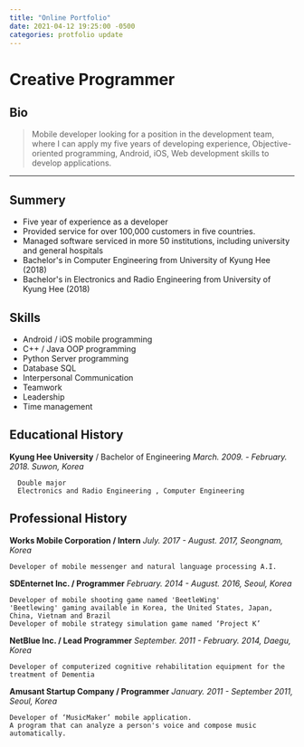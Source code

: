 ```yaml
---
title: "Online Portfolio"
date: 2021-04-12 19:25:00 -0500
categories: protfolio update
---
```


# Creative Programmer


## Bio

> Mobile developer looking for a position in the development team, where I can apply my five years of developing experience, Objective-oriented programming, Android, iOS, Web development skills to develop applications.

* * *


## Summery

- Five year of experience as a developer
- Provided service for over 100,000 customers in five countries.
- Managed software serviced in more 50 institutions, including university and general hospitals
- Bachelor's in Computer Engineering from University of Kyung Hee (2018)
- Bachelor's in Electronics and Radio Engineering from University of Kyung Hee (2018)


## Skills

- Android / iOS mobile programming
- C++ / Java OOP programming
- Python Server programming
- Database SQL
- Interpersonal Communication
- Teamwork
- Leadership
- Time management


## Educational History

  **Kyung Hee University** / Bachelor of Engineering
    *March. 2009. - February. 2018. Suwon, Korea*

      Double major
      Electronics and Radio Engineering , Computer Engineering


## Professional History

**Works Mobile Corporation / Intern**
  *July. 2017 - August. 2017, Seongnam, Korea*
  
    Developer of mobile messenger and natural language processing A.I.

**SDEnternet Inc. / Programmer**
  *February. 2014 - August. 2016, Seoul, Korea*

    Developer of mobile shooting game named 'BeetleWing'
    'Beetlewing' gaming available in Korea, the United States, Japan, China, Vietnam and Brazil
    Developer of mobile strategy simulation game named ‘Project K’

**NetBlue Inc.  / Lead Programmer**
  *September. 2011 - February. 2014, Daegu, Korea*

    Developer of computerized cognitive rehabilitation equipment for the treatment of Dementia

**Amusant Startup Company / Programmer**
  *January. 2011 - September 2011, Seoul, Korea*

    Developer of ‘MusicMaker’ mobile application.
    A program that can analyze a person's voice and compose music automatically.
